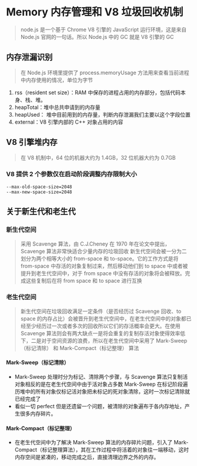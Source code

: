 # Memory 内存管理和 V8 垃圾回收机制

> node.js 是一个基于 Chrome V8 引擎的 JavaScript 运行环境，这是来自 Node.js 官网的一句话。所以 Node.js 中的
> GC 就是 V8 引擎的 GC

## 内存泄漏识别

> 在 Node.js 环境里提供了 process.memoryUsage 方法用来查看当前进程中内存使用的情况，单位为字节

1. rss（resident set size）：RAM 中保存的进程占用的内存部分，包括代码本身、栈、堆。
2. heapTotal：堆中总共申请到的内存量
3. heapUsed： 堆中目前用到的内存量，判断内存泄漏我们主要以这个字段位置
4. external：V8 引擎内部的 C++ 对象占用的内容

## V8 引擎堆内存

> 在 V8 机制中，64 位的机器大约为 1.4GB，32 位机器大约为 0.7GB

### V8 提供 2 个参数仅在启动阶段调整内存限制大小

```
--max-old-space-size=2048
--max-new-space-size=2048
```

## 关于新生代和老生代

### 新生代空间

> 采用 Scavenge 算法，由 C.J.Cheney 在 1970 年在论文中提出，Scavenge 算法非常快适合少量内存的垃圾回收
> 新生代空间会被一分为二划分为两个相等大小的 from-space 和 to-space。它的工作方式是将 from-space 中存活的对象复制过来，然后移动他们到 to space 中或者被提升到老生代空间中，对于 from space 中没有存活的对象将会被释放。完成这些复制后在将 from space 和 to space 进行互换

### 老生代空间

> 新生代空间在垃圾回收满足一定条件（是否经历过 Scavenge 回收、to space 的内存占比）会被晋升到老生代空间中，在老生代空间中的对象都已经至少经历过一次或者多次的回收所以它们的存活概率会更大。在使用 Scavenge 算法则会有两大缺点一是将会重复的复制存活对象使得效率低下，二是对于空间资源的浪费，所以在老生代空间中采用了 Mark-Sweep（标记清除） 和 Mark-Compact（标记整理） 算法

#### Mark-Sweep（标记清除）

- Mark-Sweep 处理时分为标记、清除两个步骤，与 Scavenge 算法只复制活对象相反的是在老生代空间中由于活对象占多数 Mark-Sweep 在标记阶段遍历堆中的所有对象仅标记活对象把未标记的死对象清除，这时一次标记清除就已经完成了
- 看似一切 perfect 但是还遗留一个问题，被清除的对象遍布于各内存地址，产生很多内存碎片。

#### Mark-Compact（标记整理）

- 在老生代空间中为了解决 Mark-Sweep 算法的内存碎片问题，引入了 Mark-Compact（标记整理算法），其在工作过程中将活着的对象往一端移动，这时内存空间是紧凑的，移动完成之后，直接清理边界之外的内存。
